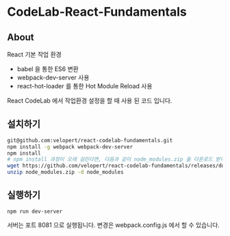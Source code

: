 # CodeLab-React-Fundamentals

## About

React 기본 작업 환경
- babel 을 통한 ES6 변환
- webpack-dev-server 사용
- react-hot-loader 를 통한 Hot Module Reload 사용

React CodeLab 에서 작업환경 설정을 할 때 사용 된 코드 입니다.


## 설치하기

```sh
git@github.com:velopert/react-codelab-fundamentals.git
npm install -g webpack webpack-dev-server
npm install
# npm install 과정이 오래 걸린다면, 다음과 같이 node_modules.zip 을 다운로드 받아서 압축을 해제하세요:
wget https://github.com/velopert/react-codelab-fundamentals/releases/download/1.0/node_modules.zip
unzip node_modules.zip -d node_modules
```

## 실행하기

```
npm run dev-server
```

서버는 포트 8081 으로 실행됩니다. 변경은 webpack.config.js 에서 할 수 있습니다.

